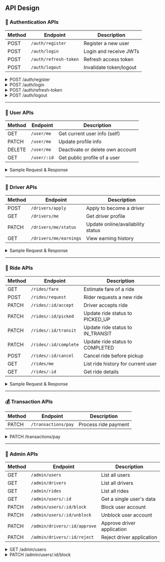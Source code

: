 ## API Design

### 🔐 **Authentication APIs**

| Method | Endpoint              | Description             |
| ------ | --------------------- | ----------------------- |
| POST   | `/auth/register`      | Register a new user     |
| POST   | `/auth/login`         | Login and receive JWTs  |
| POST   | `/auth/refresh-token` | Refresh access token    |
| POST   | `/auth/logout`        | Invalidate token/logout |

<details>
  <summary>POST /auth/register</summary>

**Sample Request**

```json
{
  "userName": "nafis",
  "email": "nafis@gmail.com",
  "password": "12x3tingTong!"
}
```

**Sample Response**

```json
{
  "statusCode": 201,
  "success": true,
  "message": "User registered successfully",
  "data": {
    "email": "nafis@gmail.com",
    "userName": "nafis",
    "role": "USER",
    "accountStatus": "active",
    "_id": "688da86f5adf6531e6852cfc",
    "createdAt": "2025-08-02T05:55:59.475Z"
  }
}
```

</details>

<details>
  <summary>POST /auth/login</summary>

**Sample Request**

```json
{
  "email": "nafis@gmail.com",
  "password": "12x3tingTong!"
}
```

**Sample Response**

```json
{
  "statusCode": 200,
  "success": true,
  "message": "User login successful",
  "data": {
    "accessToken": "access.token.value",
    "refreshToken": "refresh.token.value"
  }
}
```

</details>

<details>
  <summary>POST /auth/refresh-token</summary>

**Sample Request**

**Headers**
Authorization: Bearer <your-refresh-token>

**Sample Response**

```json
{
  "statusCode": 200,
  "success": true,
  "message": "Access token refreshed successfully",
  "data": {
    "accessToken": "eyJhbGciOiJIUzI1NiIsInR5cCI6IkpXVCJ9.eyJpZCI6IjY4OGQ5ZWU3Zjg2OGJkNjhiYmIyM2Y3MiIsImVtYWlsIjoicm9iQGdhbWFpbC5jb20iLCJyb2xlIjoiVVNFUiIsImlhdCI6MTc1NDExNDYxNCwiZXhwIjoxODQwNTE0NjE0fQ.KLb5NqbkotZjVFMytB3LofvDXs4ws0bf0say6ElsVoY",
    "refreshToken": "eyJhbGciOiJIUzI1NiIsInR5cCI6IkpXVCJ9.eyJpZCI6IjY4OGQ5ZWU3Zjg2OGJkNjhiYmIyM2Y3MiIsImVtYWlsIjoicm9iQGdhbWFpbC5jb20iLCJyb2xlIjoiVVNFUiIsImlhdCI6MTc1NDExMjMxNiwiZXhwIjoyMzU4OTEyMzE2fQ.-TXtydu_qzDWX_faxHUtSZtiw97t7wUu3xg0GJjDAUM"
  }
}
```

</details>

<details>
  <summary>POST /auth/logout</summary>

**Sample Response**

```json
{
  "statusCode": 200,
  "success": true,
  "message": "Logged out successfully",
  "data": null
}
```

</details>

---

### 👤 **User APIs**

| Method | Endpoint    | Description                      |
| ------ | ----------- | -------------------------------- |
| GET    | `/user/me`  | Get current user info (self)     |
| PATCH  | `/user/me`  | Update profile info              |
| DELETE | `/user/me`  | Deactivate or delete own account |
| GET    | `/user/:id` | Get public profile of a user     |

<details>
  <summary>Sample Request & Response</summary>

**GET /user/me**
Requires JWT in `Authorization` header.

**Response**

```json
{
  "statusCode": 200,
  "success": true,
  "message": "Your profile retrieved successfully",
  "data": {
    "_id": "688da86f5adf6531e6852cfc",
    "email": "nafis@gamail.com",
    "userName": "nafis",
    "role": "USER",
    "accountStatus": "active",
    "authProviders": [
      {
        "provider": "local",
        "providerId": "nafis@gamail.com"
      }
    ],
    "createdAt": "2025-08-02T05:55:59.475Z",
    "updatedAt": "2025-08-02T05:55:59.475Z"
  }
}
```

**PATCH /user/me**

**Request**

```json
{
  "userName": "nafiss"
}
```

**Response**

```json
{
  "statusCode": 200,
  "success": true,
  "message": "User data updated successfully",
  "data": {
    "_id": "688da86f5adf6531e6852cfc",
    "email": "nafis@gamail.com",
    "userName": "nafiss",
    "role": "USER",
    "accountStatus": "active",
    "authProviders": [
      {
        "provider": "local",
        "providerId": "nafis@gamail.com"
      }
    ],
    "createdAt": "2025-08-02T05:55:59.475Z",
    "updatedAt": "2025-08-02T06:09:28.252Z"
  }
}
```

**DELETE /user/me**

**Response**

```json
{
  "statusCode": 200,
  "success": true,
  "message": "User deleted (deactivated) successfully",
  "data": {
    "_id": "688da86f5adf6531e6852cfc",
    "email": "nafis@gamail.com",
    "userName": "nafiss",
    "role": "USER",
    "accountStatus": "deactivated",
    "authProviders": [
      {
        "provider": "local",
        "providerId": "nafis@gamail.com"
      }
    ],
    "createdAt": "2025-08-02T05:55:59.475Z",
    "updatedAt": "2025-08-02T06:12:26.142Z"
  }
}
```

**GET /user/\:id**
**Request**

`/user/688da86f5adf6531e6852cfc`

**Response**

```json
{
  "statusCode": 200,
  "success": true,
  "message": "Public Profile retrieved successfully",
  "data": {
    "name": "nafiss",
    "email": "nafis@gamail.com"
  }
}
```

</details>

---

### 🚗 **Driver APIs**

| Method | Endpoint               | Description                       |
| ------ | ---------------------- | --------------------------------- |
| POST   | `/drivers/apply`       | Apply to become a driver          |
| GET    | `/drivers/me`          | Get driver profile                |
| PATCH  | `/drivers/me/status`   | Update online/availability status |
| GET    | `/drivers/me/earnings` | View earning history              |

<details>
  <summary>Sample Request & Response</summary>

**POST /drivers/apply**

```json
{
  "licenseNumber": "ABC123456",
  "vehicleInfo": {
    "make": "Toyota",
    "model": "Prius"
  }
}
```

**Response**

```json
{
  "statusCode": 201,
  "success": true,
  "message": "Driver application submitted",
  "data": { ... }
}
```

**PATCH /drivers/me/status**

```json
{
  "online": true
}
```

**Response**

```json
{
  "statusCode": 200,
  "success": true,
  "message": "Status updated"
}
```

**GET /drivers/me/earnings**

**Response**

```json
{
  "statusCode": 200,
  "success": true,
  "data": [
    { "date": "2025-08-01", "amount": 50 },
    { "date": "2025-08-02", "amount": 75 }
  ]
}
```

</details>

---

### 🚕 **Ride APIs**

| Method | Endpoint              | Description                        |
| ------ | --------------------- | ---------------------------------- |
| GET    | `/rides/fare`         | Estimate fare of a ride            |
| POST   | `/rides/request`      | Rider requests a new ride          |
| PATCH  | `/rides/:id/accept`   | Driver accepts ride                |
| PATCH  | `/rides/:id/picked`   | Update ride status to PICKED_UP    |
| PATCH  | `/rides/:id/transit`  | Update ride status to IN_TRANSIT   |
| PATCH  | `/rides/:id/complete` | Update ride status to COMPLETED    |
| POST   | `/rides/:id/cancel`   | Cancel ride before pickup          |
| GET    | `/rides/me`           | List ride history for current user |
| GET    | `/rides/:id`          | Get ride details                   |

<details>
  <summary>Sample Request & Response</summary>

**GET /rides/fare**

```
?pickup=23.7,90.4&dropoff=23.8,90.5
```

**Response**

```json
{
  "statusCode": 200,
  "success": true,
  "data": {
    "estimatedFare": 120.5
  }
}
```

**POST /rides/request**

```json
{
  "pickup": { "lat": 23.7, "lng": 90.4 },
  "dropoff": { "lat": 23.8, "lng": 90.5 }
}
```

**Response**

```json
{
  "statusCode": 201,
  "success": true,
  "message": "Ride requested",
  "data": { ... }
}
```

**PATCH /rides/\:id/complete**

**Response**

```json
{
  "statusCode": 200,
  "success": true,
  "message": "Ride marked as completed"
}
```

</details>

---

### 💰 **Transaction APIs**

| Method | Endpoint            | Description          |
| ------ | ------------------- | -------------------- |
| PATCH  | `/transactions/pay` | Process ride payment |

<details>
  <summary>PATCH /transactions/pay</summary>

**Request**

```json
{
  "rideId": "abc123",
  "paymentMethod": "card"
}
```

**Response**

```json
{
  "statusCode": 200,
  "success": true,
  "message": "Payment successful",
  "data": {
    "transactionId": "txn_xyz123"
  }
}
```

</details>

---

### 💼 **Admin APIs**

| Method | Endpoint                     | Description                |
| ------ | ---------------------------- | -------------------------- |
| GET    | `/admin/users`               | List all users             |
| GET    | `/admin/drivers`             | List all drivers           |
| GET    | `/admin/rides`               | List all rides             |
| GET    | `/admin/users/:id`           | Get a single user's data   |
| PATCH  | `/admin/users/:id/block`     | Block user account         |
| PATCH  | `/admin/users/:id/unblock`   | Unblock user account       |
| PATCH  | `/admin/drivers/:id/approve` | Approve driver application |
| PATCH  | `/admin/drivers/:id/reject`  | Reject driver application  |

<details>
  <summary>GET /admin/users</summary>

**Response**

```json
{
  "statusCode": 200,
  "success": true,
  "data": [{ "userName": "nafis", "email": "nafis@gmail.com", "role": "USER" }]
}
```

</details>

<details>
  <summary>PATCH /admin/users/:id/block</summary>

**Response**

```json
{
  "statusCode": 200,
  "success": true,
  "message": "User blocked"
}
```

</details>
